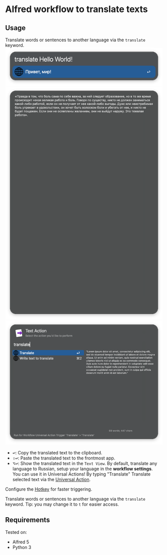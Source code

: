 # Alfred workflow to translate texts

## Usage

Translate words or sentences to another language via the `translate` keyword.
![preview](images/img1.png)
![preview2](images/img2.png)
![preview3](images/img3.png)
- <kbd>↩</kbd>: Copy the translated text to the clipboard.
- <kbd>⇧</kbd><kbd>↩</kbd>: Paste the translated text to the frontmost app.
- <kbd>⌥</kbd><kbd>↩</kbd>: Show the translated text in the `Text View`.
By default, translate any language to Russian, setup your language in the **workflow settings**.  
You can use it in Universal Actions! By typing "Translate"
Translate selected text via the [Universal Action](https://www.alfredapp.com/help/features/universal-actions/).

Configure the [Hotkey](https://www.alfredapp.com/help/workflows/triggers/hotkey/) for faster triggering.

Translate words or sentences to another language via the `translate` keyword. Tip: you may change it to `t` for easier access.

## Requirements

Tested on:

- Alfred 5
- Python 3
